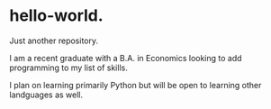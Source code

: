 # hello-world.
Just another repository.


I am a recent graduate with a B.A. in Economics looking to add programming to my list of skills.

I plan on learning primarily Python but will be open to learning other landguages as well. 
